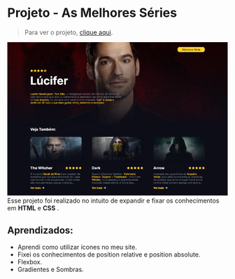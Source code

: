 # Projeto - As Melhores Séries
>Para ver o projeto, [clique aqui](https://gabrielalvesfs.github.io/TheBestSeries/).

![Projeto Preview!](https://github.com/GabrielAlvesFS/TheBestSeries/blob/main/assets/imagens/project-preview.png?raw=true)
Esse projeto foi realizado no intuito de expandir e fixar os conhecimentos em **HTML** e **CSS** .

## Aprendizados:
- Aprendi como utilizar ícones no meu site.
- Fixei os conhecimentos de position relative e position absolute.
- Flexbox.
- Gradientes e Sombras.